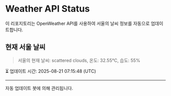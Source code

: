 
# Weather API Status

이 리포지토리는 OpenWeather API를 사용하여 서울의 날씨 정보를 자동으로 업데이트합니다.

## 현재 서울 날씨
> 서울의 현재 날씨: scattered clouds, 온도: 32.55°C, 습도: 55%

⏳ 업데이트 시간: 2025-08-21 07:15:48 (UTC)

---
자동 업데이트 봇에 의해 관리됩니다.
